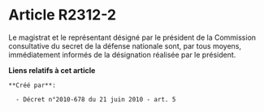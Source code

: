 # Article R2312-2

Le magistrat et le représentant désigné par le président de la Commission consultative du secret de la défense nationale
sont, par tous moyens, immédiatement informés de la désignation réalisée par le président.

**Liens relatifs à cet article**

	**Créé par**:

	  - Décret n°2010-678 du 21 juin 2010 - art. 5

